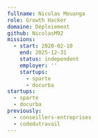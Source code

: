```yaml
---
fullname: Nicolas Mouanga
role: Growth Hacker
domaine: Déploiement
github: NicolasM92
missions:
  - start: 2020-02-10
    end: 2025-12-31
    status: independent
    employer: ''
    startups:
      - sparte
      - docurba
startups:
  - sparte
  - docurba
previously:
  - conseillers-entreprises
  - codedutravail
---
```

